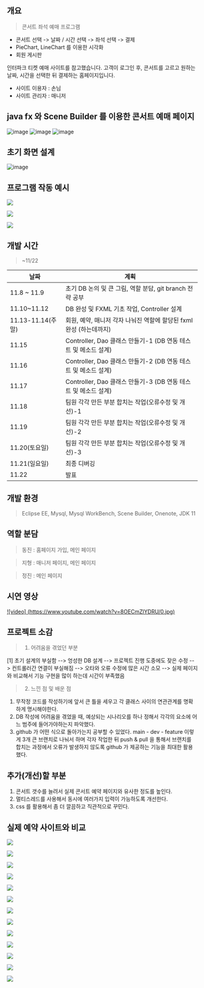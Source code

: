 
## 개요
> 콘서트 좌석 예매 프로그램

- 콘서트 선택 -> 날짜 / 시간 선택 -> 좌석 선택 -> 결제 
- PieChart, LineChart 를 이용한 시각화
- 회원 게시판

인터파크 티켓 예매 사이트를 참고했습니다. 고객이 로그인 후, 콘서트를 고르고 원하는 날짜, 시간을 선택한 뒤 결제하는 홈페이지입니다.

- 사이트 이용자 : 손님
- 사이트 관리자 : 매니저


## java fx 와 Scene Builder 를 이용한 콘서트 예매 페이지 

![image](https://user-images.githubusercontent.com/30681841/141705694-886c9143-a800-4a68-93ce-c2a1f87f31a4.png)
![image](https://user-images.githubusercontent.com/30681841/142988546-a3bd0452-ff36-423a-975c-f071026cdf75.png)
![image](https://user-images.githubusercontent.com/30681841/141705299-a66fb3fc-658d-4a37-ad13-1aa8625f722d.png)

## 초기 화면 설계

![image](https://user-images.githubusercontent.com/30681841/141442630-8fa1cea8-3ab4-4faa-8fc8-6169c827c129.png)

## 프로그램 작동 예시 

![](https://images.velog.io/images/boricat/post/0865d5fe-4d2b-4ac2-a756-5ed17cb4bdd8/image.png)

![](https://images.velog.io/images/boricat/post/e4050e13-5bbe-4ef9-84a3-8d3309ab0b92/image.png)

![](https://images.velog.io/images/boricat/post/fb54559f-65a7-45a7-a704-0f259ff1831e/image.png)

## 개발 시간

> ~11/22

날짜 | 계획
----- | -----
11.8 ~ 11.9 | 초기 DB 논의 및 큰 그림, 역할 분담, git branch 전략 공부
11.10~11.12 | DB 완성 및 FXML 기초 작업, Controller 설계 
11.13-11.14(주말) | 회원, 예약, 매니저 각자 나눠진 역할에 할당된 fxml 완성 (하는데까지)
11.15 | Controller, Dao 클래스 만들기-1 (DB 연동 테스트 및 메소드 설계)
11.16 | Controller, Dao 클래스 만들기-2 (DB 연동 테스트 및 메소드 설계)
11.17 | Controller, Dao 클래스 만들기-3 (DB 연동 테스트 및 메소드 설계)
11.18 | 팀원 각각 만든 부분 합치는 작업(오류수정 및 개선)-1
11.19 | 팀원 각각 만든 부분 합치는 작업(오류수정 및 개선)-2
11.20(토요일) | 팀원 각각 만든 부분 합치는 작업(오류수정 및 개선)-3
11.21(일요일) | 최종 디버깅
11.22 | 발표

## 개발 환경

> Eclipse EE, Mysql, Mysql WorkBench, Scene Builder, Onenote, JDK 11

## 역할 분담

> 동진 : 홈페이지 가입, 메인 페이지

> 지형 : 매니저 페이지, 메인 페이지

> 정진 : 메인 페이지 


## 시연 영상

[![video] (https://www.youtube.com/watch?v=8OECmZlYDRU/0.jpg)](https://www.youtube.com/watch?v=8OECmZlYDRU)




## 프로젝트 소감 

> 1. 어려움을 겪었던 부분     

[1] 초기 설계의 부실함 --> 엉성한 DB 설계 --> 프로젝트 진행 도중에도 잦은 수정 --> 컨트롤러간 연결이 부실해짐 --> 오타와 오류 수정에 많은 시간 소모 --> 실제 페이지와 비교해서 기능 구현을 많이 하는데 시간이 부족했음 

> 2. 느낀 점 및 배운 점

1. 무작정 코드를 작성하기에 앞서 큰 틀을 세우고 각 클래스 사이의 연관관계를 명확하게 명시해야한다. 
2. DB 작성에 어려움을 겪었을 때, 예상되는 시나리오를 하나 정해서 각각의 요소에 어느 범주에 들어가야하는지 파악했다. 
3. github 가 어떤 식으로 돌아가는지 공부할 수 있었다. main - dev - feature 이렇게 3개 큰 브랜치로 나눠서 하며 각자 작업한 뒤 push & pull 을 통해서 브랜치를 합치는 과정에서 오류가 발생하지 않도록 github 가 제공하는 기능을 최대한 활용했다.



## 추가(개선)할 부분

1. 콘서트 갯수를 늘려서 실제 콘서트 예약 페이지와 유사한 정도를 높인다. 
2. 멀티스레드를 사용해서 동시에 여러가지 입력이 가능하도록 개선한다. 
3. css 를 활용해서 좀 더 깔끔하고 직관적으로 꾸민다. 




## 실제 예약 사이트와 비교 

![](https://images.velog.io/images/boricat/post/2fe30273-231d-4725-924d-9f63f2079ce4/image.png)

![](https://images.velog.io/images/boricat/post/b3923a81-4d45-47e4-b89b-0f0e08d73865/image.png)

![](https://images.velog.io/images/boricat/post/24498848-6d70-4c37-a26e-117abc467800/image.png)

![](https://images.velog.io/images/boricat/post/6764cda2-28eb-443e-bca7-ce1ad0a3dd70/image.png)

![](https://images.velog.io/images/boricat/post/d8db0f93-d151-40f6-931f-5282f6097e2b/image.png)

![](https://images.velog.io/images/boricat/post/2e9757b8-c83a-453c-85b4-755b47e57c2c/image.png)

![](https://images.velog.io/images/boricat/post/a9ce26aa-b98b-4b09-a994-a48607a259d4/image.png)

![](https://images.velog.io/images/boricat/post/a0f48511-3c96-4839-95a9-0245fce1ec55/image.png)

![](https://images.velog.io/images/boricat/post/4624c26a-8b1f-49e7-abf7-46e9439516e9/image.png)

![](https://images.velog.io/images/boricat/post/02f89ee4-08d1-4a73-aff8-0a42bbe1d201/image.png)

![](https://images.velog.io/images/boricat/post/b1ab639f-9e69-42b2-88ee-776bd804d605/tmp1.png)

![](https://images.velog.io/images/boricat/post/993350f3-b18b-4aef-b66c-129b8d1931b1/image.png)

![](https://images.velog.io/images/boricat/post/8924a6ee-72b7-4d12-9860-07b27ae5e884/image.png)




